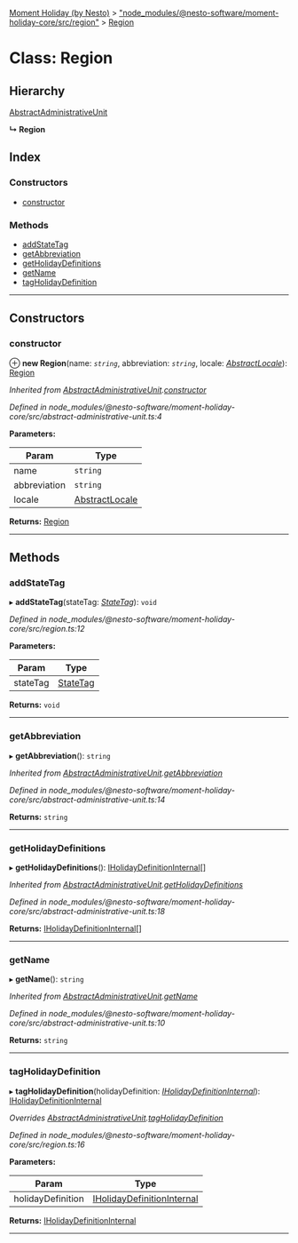 [Moment Holiday (by Nesto)](../README.md) > ["node_modules/@nesto-software/moment-holiday-core/src/region"](../modules/_node_modules__nesto_software_moment_holiday_core_src_region_.md) > [Region](../classes/_node_modules__nesto_software_moment_holiday_core_src_region_.region.md)

# Class: Region

## Hierarchy

 [AbstractAdministrativeUnit](_node_modules__nesto_software_moment_holiday_core_src_abstract_administrative_unit_.abstractadministrativeunit.md)

**↳ Region**

## Index

### Constructors

* [constructor](_node_modules__nesto_software_moment_holiday_core_src_region_.region.md#constructor)

### Methods

* [addStateTag](_node_modules__nesto_software_moment_holiday_core_src_region_.region.md#addstatetag)
* [getAbbreviation](_node_modules__nesto_software_moment_holiday_core_src_region_.region.md#getabbreviation)
* [getHolidayDefinitions](_node_modules__nesto_software_moment_holiday_core_src_region_.region.md#getholidaydefinitions)
* [getName](_node_modules__nesto_software_moment_holiday_core_src_region_.region.md#getname)
* [tagHolidayDefinition](_node_modules__nesto_software_moment_holiday_core_src_region_.region.md#tagholidaydefinition)

---

## Constructors

<a id="constructor"></a>

###  constructor

⊕ **new Region**(name: *`string`*, abbreviation: *`string`*, locale: *[AbstractLocale](_node_modules__nesto_software_moment_holiday_core_src_abstract_locale_.abstractlocale.md)*): [Region](_node_modules__nesto_software_moment_holiday_core_src_region_.region.md)

*Inherited from [AbstractAdministrativeUnit](_node_modules__nesto_software_moment_holiday_core_src_abstract_administrative_unit_.abstractadministrativeunit.md).[constructor](_node_modules__nesto_software_moment_holiday_core_src_abstract_administrative_unit_.abstractadministrativeunit.md#constructor)*

*Defined in node_modules/@nesto-software/moment-holiday-core/src/abstract-administrative-unit.ts:4*

**Parameters:**

| Param | Type |
| ------ | ------ |
| name | `string` |
| abbreviation | `string` |
| locale | [AbstractLocale](_node_modules__nesto_software_moment_holiday_core_src_abstract_locale_.abstractlocale.md) |

**Returns:** [Region](_node_modules__nesto_software_moment_holiday_core_src_region_.region.md)

___

## Methods

<a id="addstatetag"></a>

###  addStateTag

▸ **addStateTag**(stateTag: *[StateTag](_node_modules__nesto_software_moment_holiday_core_src_tag_state_tag_.statetag.md)*): `void`

*Defined in node_modules/@nesto-software/moment-holiday-core/src/region.ts:12*

**Parameters:**

| Param | Type |
| ------ | ------ |
| stateTag | [StateTag](_node_modules__nesto_software_moment_holiday_core_src_tag_state_tag_.statetag.md) |

**Returns:** `void`

___
<a id="getabbreviation"></a>

###  getAbbreviation

▸ **getAbbreviation**(): `string`

*Inherited from [AbstractAdministrativeUnit](_node_modules__nesto_software_moment_holiday_core_src_abstract_administrative_unit_.abstractadministrativeunit.md).[getAbbreviation](_node_modules__nesto_software_moment_holiday_core_src_abstract_administrative_unit_.abstractadministrativeunit.md#getabbreviation)*

*Defined in node_modules/@nesto-software/moment-holiday-core/src/abstract-administrative-unit.ts:14*

**Returns:** `string`

___
<a id="getholidaydefinitions"></a>

###  getHolidayDefinitions

▸ **getHolidayDefinitions**(): [IHolidayDefinitionInternal](../interfaces/_node_modules__nesto_software_moment_holiday_core_src_holiday_definition_interface_.iholidaydefinitioninternal.md)[]

*Inherited from [AbstractAdministrativeUnit](_node_modules__nesto_software_moment_holiday_core_src_abstract_administrative_unit_.abstractadministrativeunit.md).[getHolidayDefinitions](_node_modules__nesto_software_moment_holiday_core_src_abstract_administrative_unit_.abstractadministrativeunit.md#getholidaydefinitions)*

*Defined in node_modules/@nesto-software/moment-holiday-core/src/abstract-administrative-unit.ts:18*

**Returns:** [IHolidayDefinitionInternal](../interfaces/_node_modules__nesto_software_moment_holiday_core_src_holiday_definition_interface_.iholidaydefinitioninternal.md)[]

___
<a id="getname"></a>

###  getName

▸ **getName**(): `string`

*Inherited from [AbstractAdministrativeUnit](_node_modules__nesto_software_moment_holiday_core_src_abstract_administrative_unit_.abstractadministrativeunit.md).[getName](_node_modules__nesto_software_moment_holiday_core_src_abstract_administrative_unit_.abstractadministrativeunit.md#getname)*

*Defined in node_modules/@nesto-software/moment-holiday-core/src/abstract-administrative-unit.ts:10*

**Returns:** `string`

___
<a id="tagholidaydefinition"></a>

###  tagHolidayDefinition

▸ **tagHolidayDefinition**(holidayDefinition: *[IHolidayDefinitionInternal](../interfaces/_node_modules__nesto_software_moment_holiday_core_src_holiday_definition_interface_.iholidaydefinitioninternal.md)*): [IHolidayDefinitionInternal](../interfaces/_node_modules__nesto_software_moment_holiday_core_src_holiday_definition_interface_.iholidaydefinitioninternal.md)

*Overrides [AbstractAdministrativeUnit](_node_modules__nesto_software_moment_holiday_core_src_abstract_administrative_unit_.abstractadministrativeunit.md).[tagHolidayDefinition](_node_modules__nesto_software_moment_holiday_core_src_abstract_administrative_unit_.abstractadministrativeunit.md#tagholidaydefinition)*

*Defined in node_modules/@nesto-software/moment-holiday-core/src/region.ts:16*

**Parameters:**

| Param | Type |
| ------ | ------ |
| holidayDefinition | [IHolidayDefinitionInternal](../interfaces/_node_modules__nesto_software_moment_holiday_core_src_holiday_definition_interface_.iholidaydefinitioninternal.md) |

**Returns:** [IHolidayDefinitionInternal](../interfaces/_node_modules__nesto_software_moment_holiday_core_src_holiday_definition_interface_.iholidaydefinitioninternal.md)

___

